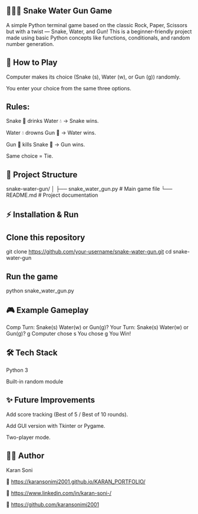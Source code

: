 ## 🐍💧🔫 Snake Water Gun Game

A simple Python terminal game based on the classic Rock, Paper, Scissors but with a twist — Snake, Water, and Gun!
This is a beginner-friendly project made using basic Python concepts like functions, conditionals, and random number generation.

## 🚀 How to Play

Computer makes its choice (Snake (s), Water (w), or Gun (g)) randomly.

You enter your choice from the same three options.

## Rules:

Snake 🐍 drinks Water 💧 → Snake wins.

Water 💧 drowns Gun 🔫 → Water wins.

Gun 🔫 kills Snake 🐍 → Gun wins.

Same choice = Tie.

## 📂 Project Structure
snake-water-gun/
│
├── snake_water_gun.py   # Main game file
└── README.md            # Project documentation

## ⚡ Installation & Run

## Clone this repository

git clone https://github.com/your-username/snake-water-gun.git
cd snake-water-gun


## Run the game

python snake_water_gun.py

## 🎮 Example Gameplay
Comp Turn: Snake(s) Water(w) or Gun(g)?
Your Turn: Snake(s) Water(w) or Gun(g)? g
Computer chose s
You chose g
You Win!

## 🛠️ Tech Stack

Python 3

Built-in random module

## ✨ Future Improvements

Add score tracking (Best of 5 / Best of 10 rounds).

Add GUI version with Tkinter or Pygame.

Two-player mode.

## 👨‍💻 Author

Karan Soni

🔗 https://karansonimj2001.github.io/KARAN_PORTFOLIO/

💼 https://www.linkedin.com/in/karan-soni-/

🐙 https://github.com/karansonimj2001
